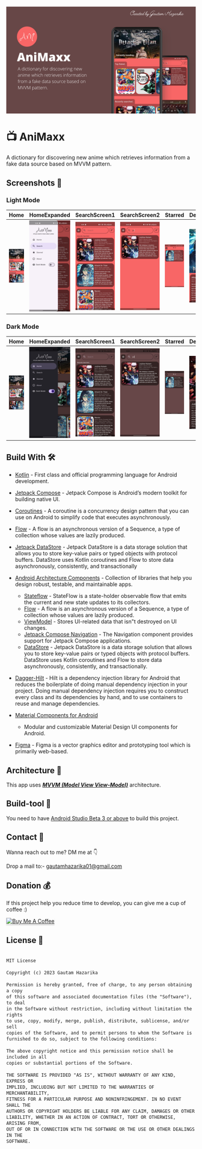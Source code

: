 ![GitHub Cards Preview](https://github.com/gautam84/AniMaxx/blob/master/art/AniMaxx.png?raw=true)

# 📺 AniMaxx
A dictionary for discovering new anime which retrieves information from a fake data source based on MVVM pattern.

## Screenshots 📱 

### Light Mode
Home | HomeExpanded | SearchScreen1 | SearchScreen2 | Starred | DetailScreen | About
--- | --- | --- | --- |--- |--- |--- 
![](https://github.com/gautam84/AniMaxx/blob/master/screenshots/lightMode/HomeLight.jpeg) | ![](https://github.com/gautam84/AniMaxx/blob/master/screenshots/lightMode/HomeExpandedLight.jpeg) | ![](https://github.com/gautam84/AniMaxx/blob/master/screenshots/lightMode/SearchScreen1Light.jpeg) | ![](https://github.com/gautam84/AniMaxx/blob/master/screenshots/lightMode/SearchScreen2Light.jpeg) | ![](https://github.com/gautam84/AniMaxx/blob/master/screenshots/lightMode/StarredScreenLight.jpeg) | ![](https://github.com/gautam84/AniMaxx/blob/master/screenshots/lightMode/DetailScreenLight.jpeg) | ![](https://github.com/gautam84/AniMaxx/blob/master/screenshots/lightMode/AboutScreenLight.jpeg) 

### Dark Mode
Home | HomeExpanded | SearchScreen1 | SearchScreen2 | Starred | DetailScreen | About
--- | --- | --- | --- |--- |--- |--- 
![](https://github.com/gautam84/AniMaxx/blob/master/screenshots/darkMode/HomeDark.jpeg) | ![](https://github.com/gautam84/AniMaxx/blob/master/screenshots/darkMode/HomeExpandedDark.jpeg) | ![](https://github.com/gautam84/AniMaxx/blob/master/screenshots/darkMode/SearchScreen1Dark.jpeg) | ![](https://github.com/gautam84/AniMaxx/blob/master/screenshots/darkMode/SearchScreen2Dark.jpeg) | ![](https://github.com/gautam84/AniMaxx/blob/master/screenshots/darkMode/StarredScreenDark.jpeg) | ![](https://github.com/gautam84/AniMaxx/blob/master/screenshots/darkMode/DetailScreenDark.jpeg) | ![](https://github.com/gautam84/AniMaxx/blob/master/screenshots/darkMode/AboutScreenDark.jpeg) 


## Build With 🛠

- [Kotlin](https://kotlinlang.org/) - First class and official programming language for Android
  development.
- [Jetpack Compose](https://developer.android.com/jetpack/compose) - Jetpack Compose is Android’s
  modern toolkit for building native UI.
- [Coroutines](https://kotlinlang.org/docs/reference/coroutines-overview.html) - A coroutine is a
  concurrency design pattern that you can use on Android to simplify code that executes
  asynchronously.
- [Flow](https://kotlinlang.org/docs/reference/coroutines/flow.html) - A flow is an asynchronous
  version of a Sequence, a type of collection whose values are lazily produced.
- [Jetpack DataStore](https://developer.android.com/topic/libraries/architecture/datastore) -
  Jetpack DataStore is a data storage solution that allows you to store key-value pairs or typed
  objects with protocol buffers. DataStore uses Kotlin coroutines and Flow to store data
  asynchronously, consistently, and transactionally
- [Android Architecture Components](https://developer.android.com/topic/libraries/architecture) -
  Collection of libraries that help you design robust, testable, and maintainable apps.
  - [Stateflow](https://developer.android.com/kotlin/flow/stateflow-and-sharedflow) - StateFlow is a
    state-holder observable flow that emits the current and new state updates to its collectors.
  - [Flow](https://kotlinlang.org/docs/reference/coroutines/flow.html) - A flow is an asynchronous
    version of a Sequence, a type of collection whose values are lazily produced.
  - [ViewModel](https://developer.android.com/topic/libraries/architecture/viewmodel) - Stores
    UI-related data that isn"t destroyed on UI changes.
  - [Jetpack Compose Navigation](https://developer.android.com/jetpack/compose/navigation) - The
    Navigation component provides support for Jetpack Compose applications.
  - [DataStore](https://developer.android.com/topic/libraries/architecture/datastore) - Jetpack
    DataStore is a data storage solution that allows you to store key-value pairs or typed objects
    with protocol buffers. DataStore uses Kotlin coroutines and Flow to store data asynchronously,
    consistently, and transactionally.
- [Dagger-Hilt](https://developer.android.com/training/dependency-injection/hilt-android) - Hilt is a dependency injection library for Android that reduces the     boilerplate of doing manual dependency injection in your project. Doing manual dependency injection requires you to construct every class and its                 dependencies by hand, and to use containers to reuse and manage dependencies.

- [Material Components for Android](https://github.com/material-components/material-components-android)
  - Modular and customizable Material Design UI components for Android.
- [Figma](https://figma.com/) - Figma is a vector graphics editor and prototyping tool which is
  primarily web-based.

## Architecture 🗼

This app uses [***MVVM (Model View
View-Model)***](https://developer.android.com/jetpack/docs/guide#recommended-app-arch) architecture.

## Build-tool 🧰
You need to have [Android Studio Beta 3 or above](https://developer.android.com/studio/preview) to build this project.

## Contact 📩

Wanna reach out to me? DM me at 👇

Drop a mail to:- gautamhazarika01@gmail.com

## Donation 💰

If this project help you reduce time to develop, you can give me a cup of coffee :)

<a href="https://www.buymeacoffee.com/gautam.hz" target="_blank"><img src="https://www.buymeacoffee.com/assets/img/custom_images/yellow_img.png" alt="Buy Me A Coffee" style="height: 41px !important;width: 174px !important;box-shadow: 0px 3px 2px 0px rgba(190, 190, 190, 0.5) !important;-webkit-box-shadow: 0px 3px 2px 0px rgba(190, 190, 190, 0.5) !important;" ></a>


## License 🔖

```

MIT License

Copyright (c) 2023 Gautam Hazarika

Permission is hereby granted, free of charge, to any person obtaining a copy
of this software and associated documentation files (the "Software"), to deal
in the Software without restriction, including without limitation the rights
to use, copy, modify, merge, publish, distribute, sublicense, and/or sell
copies of the Software, and to permit persons to whom the Software is
furnished to do so, subject to the following conditions:

The above copyright notice and this permission notice shall be included in all
copies or substantial portions of the Software.

THE SOFTWARE IS PROVIDED "AS IS", WITHOUT WARRANTY OF ANY KIND, EXPRESS OR
IMPLIED, INCLUDING BUT NOT LIMITED TO THE WARRANTIES OF MERCHANTABILITY,
FITNESS FOR A PARTICULAR PURPOSE AND NONINFRINGEMENT. IN NO EVENT SHALL THE
AUTHORS OR COPYRIGHT HOLDERS BE LIABLE FOR ANY CLAIM, DAMAGES OR OTHER
LIABILITY, WHETHER IN AN ACTION OF CONTRACT, TORT OR OTHERWISE, ARISING FROM,
OUT OF OR IN CONNECTION WITH THE SOFTWARE OR THE USE OR OTHER DEALINGS IN THE
SOFTWARE.



```

